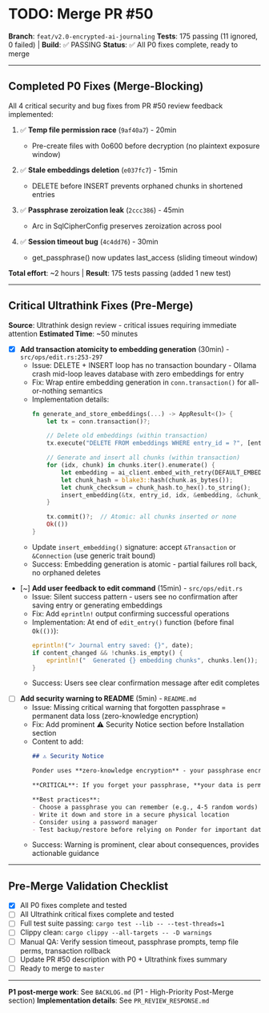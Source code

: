 # TODO: Merge PR #50

**Branch**: `feat/v2.0-encrypted-ai-journaling`
**Tests**: 175 passing (11 ignored, 0 failed) | **Build**: ✅ PASSING
**Status**: ✅ All P0 fixes complete, ready to merge

---

## Completed P0 Fixes (Merge-Blocking)

All 4 critical security and bug fixes from PR #50 review feedback implemented:

1. ✅ **Temp file permission race** (`9af40a7`) - 20min
   - Pre-create files with 0o600 before decryption (no plaintext exposure window)

2. ✅ **Stale embeddings deletion** (`e037fc7`) - 15min
   - DELETE before INSERT prevents orphaned chunks in shortened entries

3. ✅ **Passphrase zeroization leak** (`2ccc386`) - 45min
   - Arc<SecretString> in SqlCipherConfig preserves zeroization across pool

4. ✅ **Session timeout bug** (`4c4dd76`) - 30min
   - get_passphrase() now updates last_access (sliding timeout window)

**Total effort**: ~2 hours | **Result**: 175 tests passing (added 1 new test)

---

## Critical Ultrathink Fixes (Pre-Merge)

**Source**: Ultrathink design review - critical issues requiring immediate attention
**Estimated Time**: ~50 minutes

- [x] **Add transaction atomicity to embedding generation** (30min) - `src/ops/edit.rs:253-297`
  - Issue: DELETE + INSERT loop has no transaction boundary - Ollama crash mid-loop leaves database with zero embeddings for entry
  - Fix: Wrap entire embedding generation in `conn.transaction()` for all-or-nothing semantics
  - Implementation details:
    ```rust
    fn generate_and_store_embeddings(...) -> AppResult<()> {
        let tx = conn.transaction()?;

        // Delete old embeddings (within transaction)
        tx.execute("DELETE FROM embeddings WHERE entry_id = ?", [entry_id])?;

        // Generate and insert all chunks (within transaction)
        for (idx, chunk) in chunks.iter().enumerate() {
            let embedding = ai_client.embed_with_retry(DEFAULT_EMBED_MODEL, chunk, 3)?;
            let chunk_hash = blake3::hash(chunk.as_bytes());
            let chunk_checksum = chunk_hash.to_hex().to_string();
            insert_embedding(&tx, entry_id, idx, &embedding, &chunk_checksum)?;
        }

        tx.commit()?;  // Atomic: all chunks inserted or none
        Ok(())
    }
    ```
  - Update `insert_embedding()` signature: accept `&Transaction` or `&Connection` (use generic trait bound)
  - Success: Embedding generation is atomic - partial failures roll back, no orphaned deletes

- [~] **Add user feedback to edit command** (15min) - `src/ops/edit.rs`
  - Issue: Silent success pattern - users see no confirmation after saving entry or generating embeddings
  - Fix: Add `eprintln!` output confirming successful operations
  - Implementation: At end of `edit_entry()` function (before final `Ok(())`):
    ```rust
    eprintln!("✓ Journal entry saved: {}", date);
    if content_changed && !chunks.is_empty() {
        eprintln!("  Generated {} embedding chunks", chunks.len());
    }
    ```
  - Success: Users see clear confirmation message after edit completes

- [ ] **Add security warning to README** (5min) - `README.md`
  - Issue: Missing critical warning that forgotten passphrase = permanent data loss (zero-knowledge encryption)
  - Fix: Add prominent ⚠️ Security Notice section before Installation section
  - Content to add:
    ```markdown
    ## ⚠️ Security Notice

    Ponder uses **zero-knowledge encryption** - your passphrase encrypts all journal data.

    **CRITICAL**: If you forget your passphrase, **your data is permanently lost**. There is no recovery mechanism.

    **Best practices**:
    - Choose a passphrase you can remember (e.g., 4-5 random words)
    - Write it down and store in a secure physical location
    - Consider using a password manager
    - Test backup/restore before relying on Ponder for important data
    ```
  - Success: Warning is prominent, clear about consequences, provides actionable guidance

---

## Pre-Merge Validation Checklist

- [x] All P0 fixes complete and tested
- [ ] All Ultrathink critical fixes complete and tested
- [ ] Full test suite passing: `cargo test --lib -- --test-threads=1`
- [ ] Clippy clean: `cargo clippy --all-targets -- -D warnings`
- [ ] Manual QA: Verify session timeout, passphrase prompts, temp file perms, transaction rollback
- [ ] Update PR #50 description with P0 + Ultrathink fixes summary
- [ ] Ready to merge to `master`

---

**P1 post-merge work**: See `BACKLOG.md` (P1 - High-Priority Post-Merge section)
**Implementation details**: See `PR_REVIEW_RESPONSE.md`
